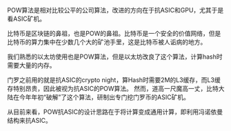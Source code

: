 POW算法是相对比较公平的公司算法，改进的方向在于抗ASIC和GPU，尤其于是看ASIC矿机。

比特币是区块链的鼻祖，也是POW的鼻祖。比特币是一个安全的价值网络，但是比特币的算力集中在少数几个大的矿池手里，这是比特币被人诟病的地方。

我们熟悉的以太坊使用也是POW算法，但是以太坊改良了这个算法，计算hash时需要大量的内存。

门罗之前用的就是抗ASIC的crypto night，算Hash时需要2M的L3缓存，而L3缓存特别昂贵，因此被视为抗ASIC的POW算法。
然而，道高一尺魔高一丈，比特大陆在今年年初“破解”了这个算法，研制出专门挖门罗币的ASIC矿机。

从目前来看，POW抗ASIC的设计思路在于将计算变成通用计算，即利用冯诺依曼结构来抗ASIC。
